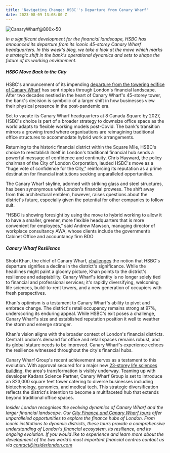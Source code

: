 ```yaml
---
title: 'Navigating Change: HSBC''s Departure from Canary Wharf'
date: 2023-08-09 13:08:00 Z
---
```


![CanaryWharf@800x-50](/uploads/CanaryWharf@800x-50.jpg)

*In a significant development for the financial landscape, HSBC has announced its departure from its iconic 45-storey Canary Wharf headquarters. In this week's blog, we take a look at the move which marks a strategic shift in the bank's operational dynamics and sets to shape the future of its working environment.*

 
##### HSBC Move Back to the City

HSBC's announcement of its impending [departure from the towering edifice of Canary Wharf](https://www.theguardian.com/business/2023/jun/26/hsbc-to-move-to-smaller-city-of-london-headquarters-due-to-hybrid-working?ref=biztoc.com) has sent ripples through London's financial landscape. After two decades nestled in the heart of Canary Wharf's 45-storey tower, the bank's decision is symbolic of a larger shift in how businesses view their physical presence in the post-pandemic era.

Set to vacate its Canary Wharf headquarters at 8 Canada Square by 2027, HSBC's choice is part of a broader strategy to downsize office space as the world adapts to flexible working models post-Covid. The bank's transition mirrors a growing trend where organisations are reimagining traditional office structures to accommodate hybrid work arrangements.

Returning to the historic financial district within the Square Mile, HSBC's choice to reestablish itself in London's traditional financial hub sends a powerful message of confidence and continuity. Chris Hayward, the policy chairman of the City of London Corporation, lauded HSBC's move as a "huge vote of confidence for the City," reinforcing its reputation as a prime destination for financial institutions seeking unparalleled opportunities.

The Canary Wharf skyline, adorned with striking glass and steel structures, has been synonymous with London's financial prowess. The shift away from this architectural emblem, however, raises questions about the district's future, especially given the potential for other companies to follow suit.

“HSBC is showing foresight by using the move to hybrid working to allow it to have a smaller, greener, more flexible headquarters that is more convenient for employees,” said Andrew Mawson, managing director of workplace consultancy AWA, whose clients include the government’s Cabinet Office and accountancy firm BDO

##### Canary Wharf Resilience 

Shobi Khan, the chief of Canary Wharf, [challenges](https://www.msn.com/en-us/money/other/canary-wharf-is-big-enough-to-ride-out-hsbc-s-exit/ar-AA1eJFsI) the notion that HSBC's departure signifies a decline in the district's significance. While the headlines might paint a gloomy picture, Khan points to the district's resilience and adaptability. Canary Wharf's identity is no longer solely tied to financial and professional services; it's rapidly diversifying, welcoming life sciences, build-to-rent towers, and a new generation of occupiers with fresh perspectives.

Khan's optimism is a testament to Canary Wharf's ability to pivot and embrace change. The district's retail occupancy remains strong at 97%, underscoring its enduring appeal. While HSBC's exit poses a challenge, Canary Wharf's size and established reputation position it well to weather the storm and emerge stronger.

Khan's vision aligns with the broader context of London's financial districts. Central London's demand for office and retail spaces remains robust, and its global stature needs to be improved. Canary Wharf's experience echoes the resilience witnessed throughout the city's financial hubs. 

Canary Wharf Group's recent achievement serves as a testament to this evolution. With approval secured for a major new [23-storey life sciences building](https://www.standard.co.uk/business/canary-wharf-group-kadans-new-london-life-sciences-building-b1095322.html), the area's transformation is visibly underway. Teaming up with developer Kadans Science Partner, Canary Wharf Group is set to introduce an 823,000 square feet tower catering to diverse businesses including biotechnology, genomics, and medical tech. This strategic diversification reflects the district's intention to become a multifaceted hub that extends beyond traditional office spaces.

*Insider London recognises the evolving dynamics of Canary Wharf and the larger financial landscape. Our [City Finance and Canary Wharf tours](https://www.insiderlondon.com/london/educational-tours/london-finance-walking-tour/) offer unparalleled opportunities to explore the finance hubs of London. From iconic institutions to dynamic districts, these tours provide a comprehensive understanding of London's financial ecosystem, its resilience, and its ongoing evolution. If you would like to experience and learn more about the development of the two world’s most important financial centres contact us via <a href="mailto:contact@insiderlondon.com">contact@insiderlondon.com</a>*
